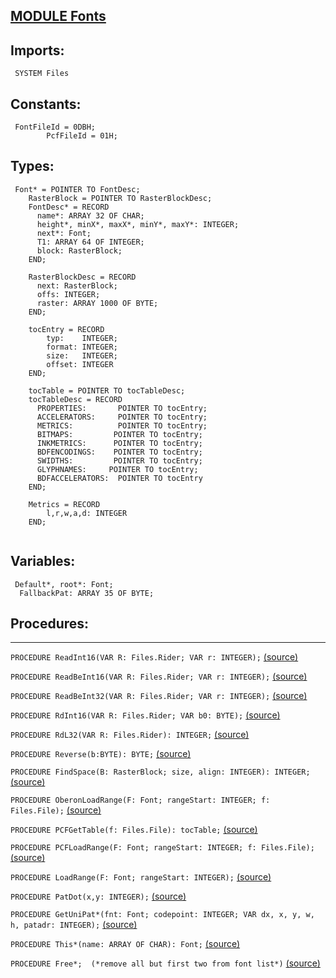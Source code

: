 
## [MODULE Fonts](https://github.com/io-core/Edit/blob/main/Fonts.Mod)

  ## Imports:
` SYSTEM Files`

## Constants:
```
 FontFileId = 0DBH;
        PcfFileId = 01H;

```
## Types:
```
 Font* = POINTER TO FontDesc;
    RasterBlock = POINTER TO RasterBlockDesc;
    FontDesc* = RECORD
      name*: ARRAY 32 OF CHAR;
      height*, minX*, maxX*, minY*, maxY*: INTEGER;
      next*: Font;
      T1: ARRAY 64 OF INTEGER;
      block: RasterBlock;
    END;

    RasterBlockDesc = RECORD
      next: RasterBlock;
      offs: INTEGER;
      raster: ARRAY 1000 OF BYTE;
    END;

    tocEntry = RECORD
        typ:    INTEGER;
        format: INTEGER;
        size:   INTEGER;
        offset: INTEGER
    END;

    tocTable = POINTER TO tocTableDesc;
    tocTableDesc = RECORD
      PROPERTIES:       POINTER TO tocEntry;
      ACCELERATORS:     POINTER TO tocEntry;
      METRICS:          POINTER TO tocEntry;
      BITMAPS:         POINTER TO tocEntry;
      INKMETRICS:      POINTER TO tocEntry;
      BDFENCODINGS:    POINTER TO tocEntry;
      SWIDTHS:         POINTER TO tocEntry;
      GLYPHNAMES:     POINTER TO tocEntry;
      BDFACCELERATORS:  POINTER TO tocEntry
    END;

    Metrics = RECORD
        l,r,w,a,d: INTEGER
    END;
    
```
## Variables:
```
 Default*, root*: Font;
  FallbackPat: ARRAY 35 OF BYTE;

```
## Procedures:
---

`PROCEDURE ReadInt16(VAR R: Files.Rider; VAR r: INTEGER);` [(source)](https://github.com/io-core/Edit/blob/main/Fonts.Mod#L52)


`PROCEDURE ReadBeInt16(VAR R: Files.Rider; VAR r: INTEGER);` [(source)](https://github.com/io-core/Edit/blob/main/Fonts.Mod#L57)


`PROCEDURE ReadBeInt32(VAR R: Files.Rider; VAR r: INTEGER);` [(source)](https://github.com/io-core/Edit/blob/main/Fonts.Mod#L62)


`PROCEDURE RdInt16(VAR R: Files.Rider; VAR b0: BYTE);` [(source)](https://github.com/io-core/Edit/blob/main/Fonts.Mod#L68)


`PROCEDURE RdL32(VAR R: Files.Rider): INTEGER;` [(source)](https://github.com/io-core/Edit/blob/main/Fonts.Mod#L73)


`PROCEDURE Reverse(b:BYTE): BYTE;` [(source)](https://github.com/io-core/Edit/blob/main/Fonts.Mod#L85)


`PROCEDURE FindSpace(B: RasterBlock; size, align: INTEGER): INTEGER;` [(source)](https://github.com/io-core/Edit/blob/main/Fonts.Mod#L94)


`PROCEDURE OberonLoadRange(F: Font; rangeStart: INTEGER; f: Files.File);` [(source)](https://github.com/io-core/Edit/blob/main/Fonts.Mod#L109)


`PROCEDURE PCFGetTable(f: Files.File): tocTable;` [(source)](https://github.com/io-core/Edit/blob/main/Fonts.Mod#L189)


`PROCEDURE PCFLoadRange(F: Font; rangeStart: INTEGER; f: Files.File);` [(source)](https://github.com/io-core/Edit/blob/main/Fonts.Mod#L230)


`PROCEDURE LoadRange(F: Font; rangeStart: INTEGER);` [(source)](https://github.com/io-core/Edit/blob/main/Fonts.Mod#L343)


`PROCEDURE PatDot(x,y: INTEGER);` [(source)](https://github.com/io-core/Edit/blob/main/Fonts.Mod#L361)


`PROCEDURE GetUniPat*(fnt: Font; codepoint: INTEGER; VAR dx, x, y, w, h, patadr: INTEGER);` [(source)](https://github.com/io-core/Edit/blob/main/Fonts.Mod#L371)


`PROCEDURE This*(name: ARRAY OF CHAR): Font;` [(source)](https://github.com/io-core/Edit/blob/main/Fonts.Mod#L416)


`PROCEDURE Free*;  (*remove all but first two from font list*)` [(source)](https://github.com/io-core/Edit/blob/main/Fonts.Mod#L514)

